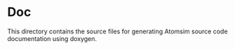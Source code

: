 # Doc

This directory contains the source files for generating Atomsim source code documentation using doxygen.